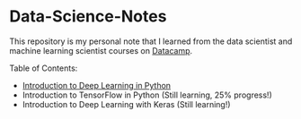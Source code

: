 # Data-Science-Notes
<p>This repository is my personal note that I learned from the data scientist and machine learning scientist courses on <a href="https://www.datacamp.com/" target="_blank">Datacamp</a>.</p>
<p>Table of Contents:</p>

<ul>
  
  <li>
    <a href="https://github.com/Thanarat-DS/Data-Science-Notes/blob/main/Introduction-to-Deep-Learning-in-Python/notebook.ipynb" target="_blank">Introduction to Deep Learning in Python</a> <br>
  </li>
  <li>
    Introduction to TensorFlow in Python (Still learning, 25% progress!)
  </li>
  <li>
    Introduction to Deep Learning with Keras (Still learning!)
  </li>
  
</ul>

<!-- (Still learning, 80% progress!) -->
